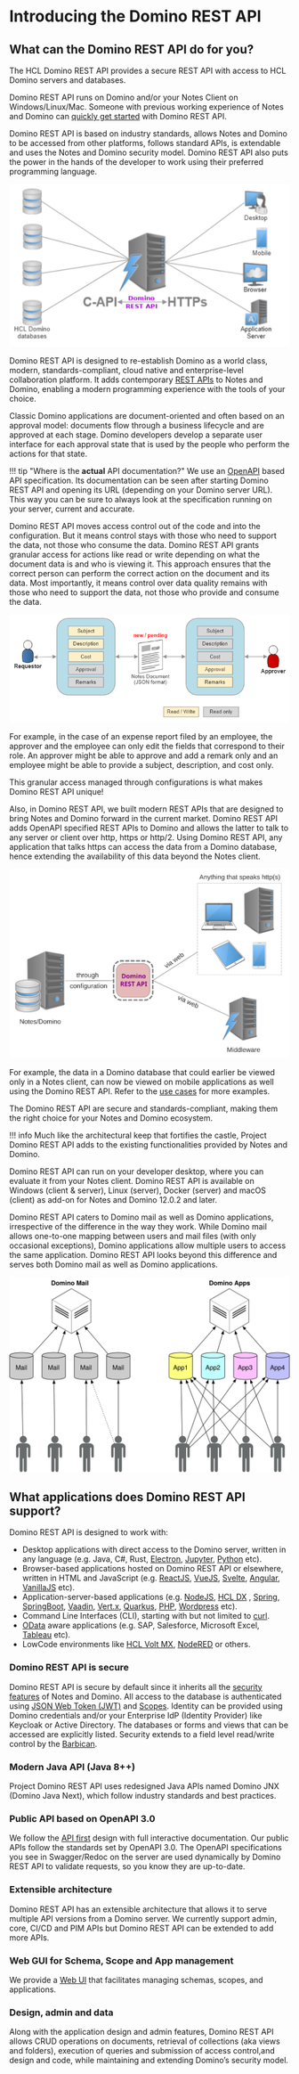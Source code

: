 # Introducing the Domino REST API

## What can the Domino REST API do for you?

The HCL Domino REST API provides a secure REST API with access to HCL Domino servers and databases.

Domino REST API runs on Domino and/or your Notes Client on Windows/Linux/Mac. Someone with previous working experience of Notes and Domino can [quickly get started](../tutorial/quickstart.md) with Domino REST API.

Domino REST API is based on industry standards, allows Notes and Domino to be accessed from other platforms, follows standard APIs, is extendable and uses the Notes and Domino security model. Domino REST API also puts the power in the hands of the developer to work using their preferred programming language.

![Domino REST API](../assets/images/svg/DominoKeepAPI.svg)

Domino REST API is designed to re-establish Domino as a world class, modern, standards-compliant, cloud native and enterprise-level collaboration platform. It adds contemporary [REST APIs](https://www.redhat.com/en/topics/api/what-is-a-rest-api) to Notes and Domino, enabling a modern programming experience with the tools of your choice.

Classic Domino applications are document-oriented and often based on an approval model: documents flow through a business lifecycle and are approved at each stage. Domino developers develop a separate user interface for each approval state that is used by the people who perform the actions for that state.

<!-- prettier-ignore -->
!!! tip "Where is the **actual** API documentation?"
    We use an [OpenAPI](https://www.openapis.org) based API specification. Its documentation can be seen after starting Domino REST API and opening its URL (depending on your Domino server URL). This way you can be sure to always look at the specification running on your server, current and accurate.

Domino REST API moves access control out of the code and into the configuration. But it means control stays with those who need to support the data, not those who consume the data. Domino REST API grants granular access for actions like read or write depending on what the document data is and who is viewing it. This approach ensures that the correct person can perform the correct action on the document and its data. Most importantly, it means control over data quality remains with those who need to support the data, not those who provide and consume the data.

![Barbican1](../assets/images/BarbicanInActionPart1.png)

For example, in the case of an expense report filed by an employee, the approver and the employee can only edit the fields that correspond to their role. An approver might be able to approve and add a remark only and an employee might be able to provide a subject, description, and cost only.

This granular access managed through configurations is what makes Domino REST API unique!

Also, in Domino REST API, we built modern REST APIs that are designed to bring Notes and Domino forward in the current market. Domino REST API adds OpenAPI specified REST APIs to Domino and allows the latter to talk to any server or client over http, https or http/2. Using Domino REST API, any application that talks https can access the data from a Domino database, hence extending the availability of this data beyond the Notes client.

![Basic KEEP Diagram](../assets/images/svg/Basic_KEEP_Diagram.svg)

For example, the data in a Domino database that could earlier be viewed only in a Notes client, can now be viewed on mobile applications as well using the Domino REST API. Refer to the [use cases](usecases.md) for more examples.

The Domino REST API are secure and standards-compliant, making them the right choice for your Notes and Domino ecosystem.

<!-- prettier-ignore -->
!!! info
    Much like the architectural keep that fortifies the castle, Project Domino REST API adds to the existing functionalities provided by Notes and Domino.

<!-- prettier-ignore -->
Domino REST API can run on your developer desktop, where you can evaluate it from your Notes client. Domino REST API is available on Windows (client & server), Linux (server), Docker (server) and macOS (client) as add-on for Notes and Domino 12.0.2 and later.

Domino REST API caters to Domino mail as well as Domino applications, irrespective of the difference in the way they work. While Domino mail allows one-to-one mapping between users and mail files (with only occasional exceptions), Domino applications allow multiple users to access the same application. Domino REST API looks beyond this difference and serves both Domino mail as well as Domino applications.

![MailVsApplication](../assets/images/svg/MailVsApps.svg)

## What applications does Domino REST API support?

Domino REST API is designed to work with:

- Desktop applications with direct access to the Domino server, written in any language (e.g. Java, C#, Rust, [Electron](https://www.electronjs.org/), [Jupyter](https://jupyter.org/), [Python](https://www.python.org/) etc).
- Browser-based applications hosted on Domino REST API or elsewhere, written in HTML and JavaScript (e.g. [ReactJS](https://reactjs.org/), [VueJS](https://vuejs.org/), [Svelte](https://svelte.dev/), [Angular](https://angular.io/), [VanillaJS](http://vanilla-js.com/) etc).
- Application-server-based applications (e.g. [NodeJS](https://nodejs.org/en/), [HCL DX](https://www.hcltechsw.com/dx) , [Spring](https://spring.io/projects/spring-framework), [SpringBoot](https://spring.io/projects/spring-boot), [Vaadin](https://vaadin.com), [Vert.x](https://vertx.io), [Quarkus](https://quarkus.io), [PHP](https://www.php.net/), [Wordpress](https://wordpress.com/) etc).
- Command Line Interfaces (CLI), starting with but not limited to [curl](../references/usertools/curl.md).
- [OData](https://www.odta.org) aware applications (e.g. SAP, Salesforce, Microsoft Excel, [Tableau](https://help.tableau.com/current/pro/desktop/en-us/examples_odata.htm) etc).
- LowCode environments like [HCL Volt MX](https://www.hcltechsw.com/volt-mx), [NodeRED](https://nodered.org/) or others.

### Domino REST API is secure

Domino REST API is secure by default since it inherits all the [security features](../references/security/index.md) of Notes and Domino. All access to the database is authenticated using [JSON Web Token (JWT)](https://jwt.io/) and [Scopes](../references/security/authentication.md). Identity can be provided using Domino credentials and/or your Enterprise IdP (Identity Provider) like Keycloak or Active Directory. The databases or forms and views that can be accessed are explicitly listed. Security extends to a field level read/write control by the [Barbican](../topicguides/barbican.md).

### Modern Java API (Java 8++)

Project Domino REST API uses redesigned Java APIs named Domino JNX (Domino Java Next), which follow industry standards and best practices.

### Public API based on OpenAPI 3.0

We follow the [API first](https://swagger.io/resources/articles/adopting-an-api-first-approach/) design with full interactive documentation. Our public APIs follow the standards set by OpenAPI 3.0. The OpenAPI specifications you see in Swagger/Redoc on the server are used dynamically by Domino REST API to validate requests, so you know they are up-to-date.

### Extensible architecture

Domino REST API has an extensible architecture that allows it to serve multiple API versions from a Domino server. We currently support admin, core, CI/CD and PIM APIs but Domino REST API can be extended to add more APIs.

### Web GUI for Schema, Scope and App management

We provide a [Web UI](../references/usingdominorestapi/administrationui.md) that facilitates managing schemas, scopes, and applications.

### Design, admin and data

Along with the application design and admin features, Domino REST API allows CRUD operations on documents, retrieval of collections (aka views and folders), execution of queries and submission of access control,and design and code, while maintaining and extending Domino’s security model.
